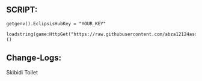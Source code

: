 ## SCRIPT:

```
getgenv().EclipsisHubKey = "YOUR_KEY"

loadstring(game:HttpGet("https://raw.githubusercontent.com/abza12124asd/EclipsisHub/main/Loader.lua"))()
```
## Change-Logs:

Skibidi Toilet
